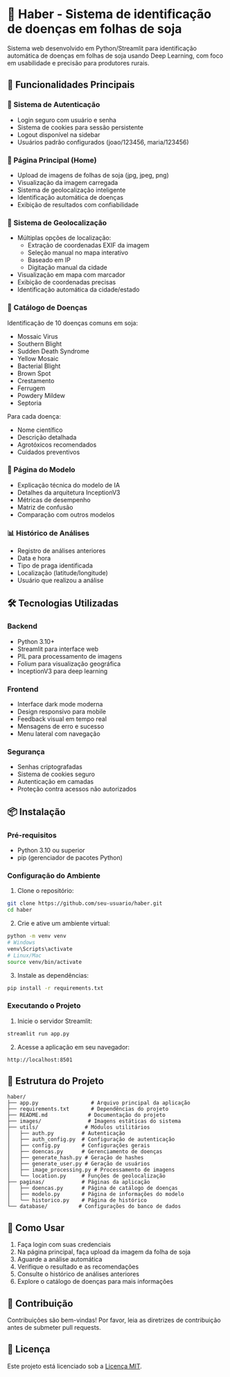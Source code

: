 # 🌿 Haber - Sistema de identificação de doenças em folhas de soja

Sistema web desenvolvido em Python/Streamlit para identificação automática de doenças em folhas de soja usando Deep Learning, com foco em usabilidade e precisão para produtores rurais.

## 🎯 Funcionalidades Principais

### 🔐 Sistema de Autenticação
- Login seguro com usuário e senha
- Sistema de cookies para sessão persistente
- Logout disponível na sidebar
- Usuários padrão configurados (joao/123456, maria/123456)

### 📸 Página Principal (Home)
- Upload de imagens de folhas de soja (jpg, jpeg, png)
- Visualização da imagem carregada
- Sistema de geolocalização inteligente
- Identificação automática de doenças
- Exibição de resultados com confiabilidade

### 📍 Sistema de Geolocalização
- Múltiplas opções de localização:
  - Extração de coordenadas EXIF da imagem
  - Seleção manual no mapa interativo
  - Baseado em IP
  - Digitação manual da cidade
- Visualização em mapa com marcador
- Exibição de coordenadas precisas
- Identificação automática da cidade/estado

### 🦠 Catálogo de Doenças
Identificação de 10 doenças comuns em soja:
- Mossaic Virus
- Southern Blight
- Sudden Death Syndrome
- Yellow Mosaic
- Bacterial Blight
- Brown Spot
- Crestamento
- Ferrugem
- Powdery Mildew
- Septoria

Para cada doença:
- Nome científico
- Descrição detalhada
- Agrotóxicos recomendados
- Cuidados preventivos

### 🤖 Página do Modelo
- Explicação técnica do modelo de IA
- Detalhes da arquitetura InceptionV3
- Métricas de desempenho
- Matriz de confusão
- Comparação com outros modelos

### 📊 Histórico de Análises
- Registro de análises anteriores
- Data e hora
- Tipo de praga identificada
- Localização (latitude/longitude)
- Usuário que realizou a análise

## 🛠️ Tecnologias Utilizadas

### Backend
- Python 3.10+
- Streamlit para interface web
- PIL para processamento de imagens
- Folium para visualização geográfica
- InceptionV3 para deep learning

### Frontend
- Interface dark mode moderna
- Design responsivo para mobile
- Feedback visual em tempo real
- Mensagens de erro e sucesso
- Menu lateral com navegação

### Segurança
- Senhas criptografadas
- Sistema de cookies seguro
- Autenticação em camadas
- Proteção contra acessos não autorizados

## 📦 Instalação

### Pré-requisitos
- Python 3.10 ou superior
- pip (gerenciador de pacotes Python)

### Configuração do Ambiente
1. Clone o repositório:
```bash
git clone https://github.com/seu-usuario/haber.git
cd haber
```

2. Crie e ative um ambiente virtual:
```bash
python -m venv venv
# Windows
venv\Scripts\activate
# Linux/Mac
source venv/bin/activate
```

3. Instale as dependências:
```bash
pip install -r requirements.txt
```

### Executando o Projeto
1. Inicie o servidor Streamlit:
```bash
streamlit run app.py
```

2. Acesse a aplicação em seu navegador:
```
http://localhost:8501
```

## 📁 Estrutura do Projeto

```
haber/
├── app.py                 # Arquivo principal da aplicação
├── requirements.txt       # Dependências do projeto
├── README.md             # Documentação do projeto
├── images/               # Imagens estáticas do sistema
├── utils/               # Módulos utilitários
│   ├── auth.py         # Autenticação
│   ├── auth_config.py  # Configuração de autenticação
│   ├── config.py       # Configurações gerais
│   ├── doencas.py      # Gerenciamento de doenças
│   ├── generate_hash.py # Geração de hashes
│   ├── generate_user.py # Geração de usuários
│   ├── image_processing.py # Processamento de imagens
│   └── location.py     # Funções de geolocalização
├── paginas/            # Páginas da aplicação
│   ├── doencas.py      # Página de catálogo de doenças
│   ├── modelo.py       # Página de informações do modelo
│   └── historico.py    # Página de histórico
└── database/          # Configurações do banco de dados
```

## 👥 Como Usar

1. Faça login com suas credenciais
2. Na página principal, faça upload da imagem da folha de soja
3. Aguarde a análise automática
4. Verifique o resultado e as recomendações
5. Consulte o histórico de análises anteriores
6. Explore o catálogo de doenças para mais informações

## 📝 Contribuição
Contribuições são bem-vindas! Por favor, leia as diretrizes de contribuição antes de submeter pull requests.

## 📄 Licença
Este projeto está licenciado sob a [Licença MIT](LICENSE).

